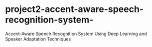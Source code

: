 # project2-accent-aware-speech-recognition-system-
 Accent-Aware Speech Recognition System Using Deep Learning and Speaker Adaptation Techniques
